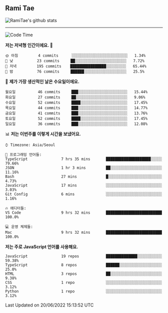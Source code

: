## Rami Tae

![RamiTae's github stats](https://github-readme-stats.vercel.app/api?username=RamiTae&show_icons=true&theme=tokyonight)

---
<!--START_SECTION:waka-->
![Code Time](http://img.shields.io/badge/Code%20Time-200%20hrs%2059%20mins-blue)

**저는 저녁형 인간이에요. 🦉** 

```text
🌞 아침         4 commits      ░░░░░░░░░░░░░░░░░░░░░░░░░   1.34% 
🌆 낮　         23 commits     ██░░░░░░░░░░░░░░░░░░░░░░░   7.72% 
🌃 저녁         195 commits    ████████████████░░░░░░░░░   65.44% 
🌙 밤　         76 commits     ██████░░░░░░░░░░░░░░░░░░░   25.5%

```
📅 **제가 가장 생산적인 날은 수요일이에요.** 

```text
월요일          46 commits     ███░░░░░░░░░░░░░░░░░░░░░░   15.44% 
화요일          27 commits     ██░░░░░░░░░░░░░░░░░░░░░░░   9.06% 
수요일          52 commits     ████░░░░░░░░░░░░░░░░░░░░░   17.45% 
목요일          44 commits     ███░░░░░░░░░░░░░░░░░░░░░░   14.77% 
금요일          41 commits     ███░░░░░░░░░░░░░░░░░░░░░░   13.76% 
토요일          52 commits     ████░░░░░░░░░░░░░░░░░░░░░   17.45% 
일요일          36 commits     ███░░░░░░░░░░░░░░░░░░░░░░   12.08%

```


📊 **저는 이번주를 이렇게 시간을 보냈어요.** 

```text
⌚︎ Timezone: Asia/Seoul

💬 프로그래밍 언어들: 
TypeScript               7 hrs 35 mins       ████████████████████░░░░░   79.66% 
JSON                     1 hr 3 mins         ██░░░░░░░░░░░░░░░░░░░░░░░   11.16% 
Bash                     27 mins             █░░░░░░░░░░░░░░░░░░░░░░░░   4.73% 
JavaScript               17 mins             ░░░░░░░░░░░░░░░░░░░░░░░░░   3.03% 
Git Config               6 mins              ░░░░░░░░░░░░░░░░░░░░░░░░░   1.16%

🔥 에디터들: 
VS Code                  9 hrs 32 mins       █████████████████████████   100.0%

💻 운영 체제들: 
Mac                      9 hrs 32 mins       █████████████████████████   100.0%

```

**저는 주로 JavaScript 언어를 사용해요.** 

```text
JavaScript               19 repos            ██████████████░░░░░░░░░░░   59.38% 
TypeScript               8 repos             ██████░░░░░░░░░░░░░░░░░░░   25.0% 
HTML                     3 repos             ██░░░░░░░░░░░░░░░░░░░░░░░   9.38% 
CSS                      1 repo              ░░░░░░░░░░░░░░░░░░░░░░░░░   3.12% 
Python                   1 repo              ░░░░░░░░░░░░░░░░░░░░░░░░░   3.12%

```



 Last Updated on 20/06/2022 15:13:52 UTC
<!--END_SECTION:waka-->
